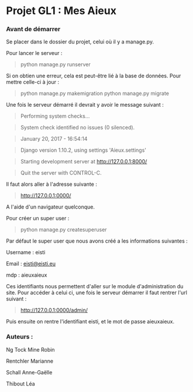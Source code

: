 # Projet GL1 : Mes Aieux
### Avant de démarrer
Se placer dans le dossier du projet, celui où il y a manage.py. 

Pour lancer le serveur : 
> python manage.py runserver

Si on obtien une erreur, cela est peut-être lié à la base de données. Pour mettre celle-ci à jour :
> python manage.py makemigration
> python manage.py migrate

Une fois le serveur démarré il devrait y avoir le message suivant : 
> Performing system checks...

> System check identified no issues (0 silenced).

> January 20, 2017 - 16:54:14

> Django version 1.10.2, using settings 'Aieux.settings'

> Starting development server at http://127.0.0.1:8000/

> Quit the server with CONTROL-C.

Il faut alors aller à l'adresse suivante : 
> http://127.0.0.1:0000/

A l'aide d'un navigateur quelconque.


Pour créer un super user : 

> python manage.py createsuperuser

Par défaut le super user que nous avons créé a les informations suivantes : 

Username : eisti

Email : eisti@eisti.eu

mdp : aieuxaieux

Ces identifiants nous permettent d'aller sur le module d'administration du site. Pour accéder à celui ci, une fois le serveur démarrer il faut rentrer l'url suivant : 

> http://127.0.0.1:0000/admin/

Puis ensuite on rentre l'identifiant eisti, et le mot de passe aieuxaieux.

### Auteurs : 
Ng Tock Mine Robin

Rentchler Marianne

Schall Anne-Gaëlle

Thibout Léa